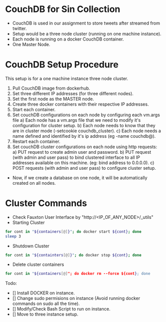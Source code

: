 # CouchDB for Sin Collection

* CouchDB is used in our assignment to store tweets after streamed from twitter. 
* Setup would be a three node cluster (running on one machine instance). 
* Each node is running on a docker CouchDB container.
* One Master Node.

# CouchDB Setup Procedure

This setup is for a one machine instance three node cluster.

1. Pull CouchDB image from dockerhub.
2. Set three different IP addresses (for three different nodes).
3. Set the first node as the MASTER node.
4. Create three docker containers with their respective IP addresses.
5. Start each container.
6. Set couchDB configurations on each node by configuring each vm.args file
	a) Each node has a vm.args file that we need to modify it's configuration for cluster setup.
	b) Each node needs to know that they are in cluster mode (-setcookie couchdb_cluster).
	c) Each node needs a name defined and identified by it's ip address (eg -name couchdb@<IP-Address>).
7. Restart each container.
8. Set couchDB cluster configurations on each node using http requests:
	a) PUT request to create admin user and password.
	b) PUT request (with admin and user pass) to bind clustered interface to all IP addresses available on this machine.
	   (eg: bind address to 0.0.0.0).
	c) POST requests (with admin and user pass) to configure cluster setup. 

- Now, if we create a database on one node, it will be automatically created on all nodes.

# Cluster Commands

- Check Fauxton User Interface by "http://<IP_OF_ANY_NODE>/_utils"
- Starting Cluster
```bash
for cont in "${containers[@]}"; do docker start ${cont}; done
sleep 3
```
- Shutdown Cluster
```bash
for cont in "${containters[@]}"; do docker stop ${cont}; done
```
- Delete cluster containers
```bash
for cont in "${containers[@]"; do docker rm --force ${cont}; done
```
Todo:

- [] Install DOCKER on instance.
- [] Change sudo permisions on instance (Avoid running docker commands on sudo all the time).
- [] Modify/Check Bash Script to run on instance.
- [] Move to three instance setup.
